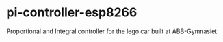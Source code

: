 # pi-controller-esp8266
Proportional and Integral controller for the lego car built at ABB-Gymnasiet

